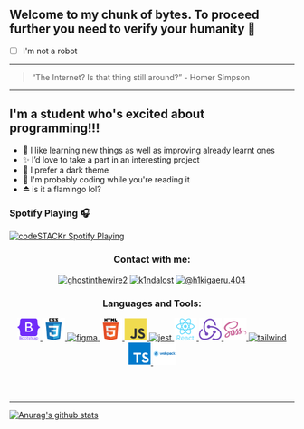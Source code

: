 ## Welcome to my chunk of bytes. To proceed further you need to verify your humanity 🤖
* [ ] I'm not a robot
___
> “The Internet?  Is that thing still around?” - Homer Simpson
___
## I'm a student who's excited about programming!!!

- 📘 I like learning new things as well as improving already learnt ones 
- ✨ I’d love to take a part in an interesting project
- 🌙 I prefer a dark theme
- 🦩 I'm probably coding while you're reading it 
- ⏏️ is it a flamingo lol?



### Spotify Playing 🎧

[<img src="https://now-playing-codestackr.vercel.app/api/spotify-playing" alt="codeSTACKr Spotify Playing" width="350" />](https://open.spotify.com/user/swyqyimdc12jajde4vpwd2x1b)


<h3 align="center">Contact with me:</h3>
<p align="center">
<a href="https://dev.to/ghostinthewire2" target="blank"><img align="center" src="https://cdn.jsdelivr.net/npm/simple-icons@3.0.1/icons/dev-dot-to.svg" alt="ghostinthewire2" height="30" width="40" /></a>
<a href="https://instagram.com/k1ndalost" target="blank"><img align="center" src="https://cdn.jsdelivr.net/npm/simple-icons@3.0.1/icons/instagram.svg" alt="k1ndalost" height="30" width="40" /></a>
<a href="https://medium.com/@h1kigaeru.404" target="blank"><img align="center" src="https://cdn.jsdelivr.net/npm/simple-icons@3.0.1/icons/medium.svg" alt="@h1kigaeru.404" height="30" width="40" /></a>
</p>

<h3 align="center">Languages and Tools:</h3>
<p align="center"> <a href="https://getbootstrap.com" target="_blank"> <img src="https://raw.githubusercontent.com/devicons/devicon/master/icons/bootstrap/bootstrap-plain-wordmark.svg" alt="bootstrap" width="40" height="40"/> </a> <a href="https://www.w3schools.com/css/" target="_blank"> <img src="https://raw.githubusercontent.com/devicons/devicon/master/icons/css3/css3-original-wordmark.svg" alt="css3" width="40" height="40"/> </a> <a href="https://www.figma.com/" target="_blank"> <img src="https://www.vectorlogo.zone/logos/figma/figma-icon.svg" alt="figma" width="40" height="40"/> </a> <a href="https://www.w3.org/html/" target="_blank"> <img src="https://raw.githubusercontent.com/devicons/devicon/master/icons/html5/html5-original-wordmark.svg" alt="html5" width="40" height="40"/> </a> <a href="https://developer.mozilla.org/en-US/docs/Web/JavaScript" target="_blank"> <img src="https://raw.githubusercontent.com/devicons/devicon/master/icons/javascript/javascript-original.svg" alt="javascript" width="40" height="40"/> </a> <a href="https://jestjs.io" target="_blank"> <img src="https://www.vectorlogo.zone/logos/jestjsio/jestjsio-icon.svg" alt="jest" width="40" height="40"/> </a> <a href="https://reactjs.org/" target="_blank"> <img src="https://raw.githubusercontent.com/devicons/devicon/master/icons/react/react-original-wordmark.svg" alt="react" width="40" height="40"/> </a> <a href="https://redux.js.org" target="_blank"> <img src="https://raw.githubusercontent.com/devicons/devicon/master/icons/redux/redux-original.svg" alt="redux" width="40" height="40"/> </a> <a href="https://sass-lang.com" target="_blank"> <img src="https://raw.githubusercontent.com/devicons/devicon/master/icons/sass/sass-original.svg" alt="sass" width="40" height="40"/> </a> <a href="https://tailwindcss.com/" target="_blank"> <img src="https://www.vectorlogo.zone/logos/tailwindcss/tailwindcss-icon.svg" alt="tailwind" width="40" height="40"/> </a> <a href="https://www.typescriptlang.org/" target="_blank"> <img src="https://raw.githubusercontent.com/devicons/devicon/master/icons/typescript/typescript-original.svg" alt="typescript" width="40" height="40"/> </a> <a href="https://webpack.js.org" target="_blank"> <img src="https://raw.githubusercontent.com/devicons/devicon/d00d0969292a6569d45b06d3f350f463a0107b0d/icons/webpack/webpack-original-wordmark.svg" alt="webpack" width="40" height="40"/> </a> </p>

<br />
<br />

___
[![Anurag's github stats](https://github-readme-stats-iota-snowy.vercel.app/api?username=kaptellyi&show_icons=true&theme=tokyonight )](https://github.com/anuraghazra/github-readme-stats)
